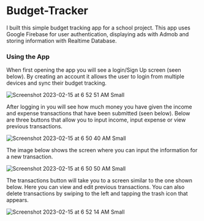 # Budget-Tracker

I built this simple budget tracking app for a school project. 
This app uses Google Firebase for user authentication, displaying ads with Admob and storing information with Realtime Database.

### Using the App

When first opening the app you will see a login/Sign Up screen (seen below). By creating an account it allows the user to login from multiple devices and
sync their budget tracking.

![Screenshot 2023-02-15 at 6 52 51 AM Small](https://user-images.githubusercontent.com/95251731/219049585-1f33e881-faa8-43a8-a1d9-51e1c46d9d10.jpeg)

After logging in you will see how much money you have given the income and expense transactions that have been submitted (seen below). Below are three 
buttons that allow you to input income, input expense or view previous transactions. 

![Screenshot 2023-02-15 at 6 50 40 AM Small](https://user-images.githubusercontent.com/95251731/219050905-b3a81c6f-7ac0-4796-819d-af7e3fdc3d05.jpeg)


The image below shows the screen where you can input the information for a new transaction.

![Screenshot 2023-02-15 at 6 50 50 AM Small](https://user-images.githubusercontent.com/95251731/219050795-a0a2bd60-198e-471f-aebd-df503914d005.jpeg)

The transactions button will take you to a screen similar to the one shown below. Here you can view and edit previous transactions. You can also delete
transactions by swiping to the left and tapping the trash icon that appears.

![Screenshot 2023-02-15 at 6 52 14 AM Small](https://user-images.githubusercontent.com/95251731/219051421-cc7e66e0-c922-4094-a482-c9563d3e3e06.jpeg)
